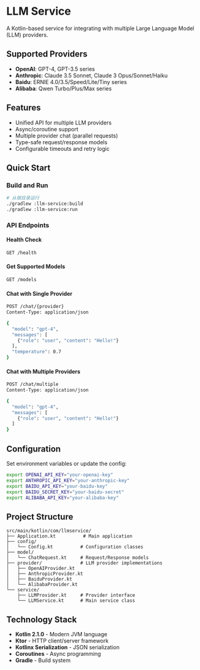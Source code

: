 # LLM Service

A Kotlin-based service for integrating with multiple Large Language Model (LLM) providers.

## Supported Providers

- **OpenAI**: GPT-4, GPT-3.5 series
- **Anthropic**: Claude 3.5 Sonnet, Claude 3 Opus/Sonnet/Haiku
- **Baidu**: ERNIE 4.0/3.5/Speed/Lite/Tiny series
- **Alibaba**: Qwen Turbo/Plus/Max series

## Features

- Unified API for multiple LLM providers
- Async/coroutine support
- Multiple provider chat (parallel requests)
- Type-safe request/response models
- Configurable timeouts and retry logic

## Quick Start

### Build and Run

```bash
# 从根目录运行
./gradlew :llm-service:build
./gradlew :llm-service:run
```

### API Endpoints

#### Health Check
```bash
GET /health
```

#### Get Supported Models
```bash
GET /models
```

#### Chat with Single Provider
```bash
POST /chat/{provider}
Content-Type: application/json

{
  "model": "gpt-4",
  "messages": [
    {"role": "user", "content": "Hello!"}
  ],
  "temperature": 0.7
}
```

#### Chat with Multiple Providers
```bash
POST /chat/multiple
Content-Type: application/json

{
  "model": "gpt-4",
  "messages": [
    {"role": "user", "content": "Hello!"}
  ]
}
```

## Configuration

Set environment variables or update the config:

```bash
export OPENAI_API_KEY="your-openai-key"
export ANTHROPIC_API_KEY="your-anthropic-key"
export BAIDU_API_KEY="your-baidu-key"
export BAIDU_SECRET_KEY="your-baidu-secret"
export ALIBABA_API_KEY="your-alibaba-key"
```

## Project Structure

```
src/main/kotlin/com/llmservice/
├── Application.kt          # Main application
├── config/
│   └── Config.kt          # Configuration classes
├── model/
│   └── ChatRequest.kt     # Request/Response models
├── provider/              # LLM provider implementations
│   ├── OpenAIProvider.kt
│   ├── AnthropicProvider.kt
│   ├── BaiduProvider.kt
│   └── AlibabaProvider.kt
└── service/
    ├── LLMProvider.kt     # Provider interface
    └── LLMService.kt      # Main service class
```

## Technology Stack

- **Kotlin 2.1.0** - Modern JVM language
- **Ktor** - HTTP client/server framework
- **Kotlinx Serialization** - JSON serialization
- **Coroutines** - Async programming
- **Gradle** - Build system